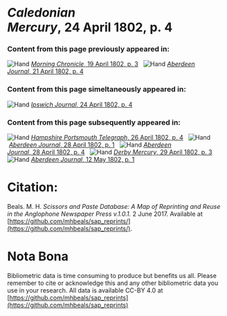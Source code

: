 # *Caledonian Mercury*, 24 April 1802, p. 4  
  
### Content from this page previously appeared in:  
![Hand](http://scissorsandpaste.net/wp-content/uploads/2017/06/smallhandpointer.png) [*Morning Chronicle*, 19 April 1802, p. 3](https://mhbeals.github.io/sap_html/Morning-Chronicle/Morning-Chronicle-19-April-1802-p-3)  
![Hand](http://scissorsandpaste.net/wp-content/uploads/2017/06/smallhandpointer.png) [*Aberdeen Journal*, 21 April 1802, p. 4](https://mhbeals.github.io/sap_html/Aberdeen-Journal/Aberdeen-Journal-21-April-1802-p-4)  
  
### Content from this page simeltaneously appeared in:  
![Hand](http://scissorsandpaste.net/wp-content/uploads/2017/06/smallhandpointer.png) [*Ipswich Journal*, 24 April 1802, p. 4](https://mhbeals.github.io/sap_html/Ipswich-Journal/Ipswich-Journal-24-April-1802-p-4)  
  
### Content from this page subsequently appeared in:  
![Hand](http://scissorsandpaste.net/wp-content/uploads/2017/06/smallhandpointer.png) [*Hampshire Portsmouth Telegraph*, 26 April 1802, p. 4](https://mhbeals.github.io/sap_html/Hampshire-Portsmouth-Telegraph/Hampshire-Portsmouth-Telegraph-26-April-1802-p-4)  
![Hand](http://scissorsandpaste.net/wp-content/uploads/2017/06/smallhandpointer.png) [*Aberdeen Journal*, 28 April 1802, p. 1](https://mhbeals.github.io/sap_html/Aberdeen-Journal/Aberdeen-Journal-28-April-1802-p-1)  
![Hand](http://scissorsandpaste.net/wp-content/uploads/2017/06/smallhandpointer.png) [*Aberdeen Journal*, 28 April 1802, p. 4](https://mhbeals.github.io/sap_html/Aberdeen-Journal/Aberdeen-Journal-28-April-1802-p-4)  
![Hand](http://scissorsandpaste.net/wp-content/uploads/2017/06/smallhandpointer.png) [*Derby Mercury*, 29 April 1802, p. 3](https://mhbeals.github.io/sap_html/Derby-Mercury/Derby-Mercury-29-April-1802-p-3)  
![Hand](http://scissorsandpaste.net/wp-content/uploads/2017/06/smallhandpointer.png) [*Aberdeen Journal*, 12 May 1802, p. 1](https://mhbeals.github.io/sap_html/Aberdeen-Journal/Aberdeen-Journal-12-May-1802-p-1)  


# Citation: 

Beals. M. H. *Scissors and Paste Database: A Map of Reprinting and Reuse in the Anglophone Newspaper Press v.1.0.1.* 2 June 2017. Available at [https://github.com/mhbeals/sap_reprints/](https://github.com/mhbeals/sap_reprints/). 

# Nota Bona

Bibliometric data is time consuming to produce but benefits us all. Please remember to cite or acknowledge this and any other bibliometric data you use in your research. All data is available CC-BY 4.0 at [https://github.com/mhbeals/sap_reprints](https://github.com/mhbeals/sap_reprints)